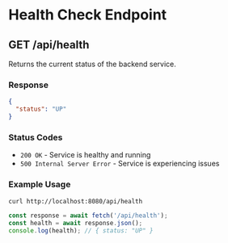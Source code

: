 # Health Check Endpoint

## GET /api/health

Returns the current status of the backend service.

### Response

```json
{
  "status": "UP"
}
```

### Status Codes

- `200 OK` - Service is healthy and running
- `500 Internal Server Error` - Service is experiencing issues

### Example Usage

```bash
curl http://localhost:8080/api/health
```

```javascript
const response = await fetch('/api/health');
const health = await response.json();
console.log(health); // { status: "UP" }
```